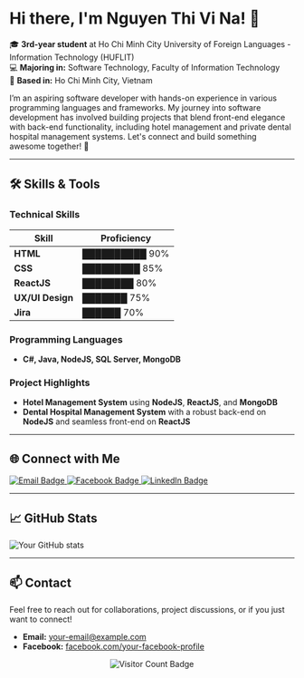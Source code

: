 
# Hi there, I'm Nguyen Thi Vi Na! 👋

🎓 **3rd-year student** at Ho Chi Minh City University of Foreign Languages - Information Technology (HUFLIT)  
💻 **Majoring in:** Software Technology, Faculty of Information Technology  
📍 **Based in:** Ho Chi Minh City, Vietnam  

I’m an aspiring software developer with hands-on experience in various programming languages and frameworks. My journey into software development has involved building projects that blend front-end elegance with back-end functionality, including hotel management and private dental hospital management systems. Let's connect and build something awesome together! 🚀

---

## 🛠 Skills & Tools

### Technical Skills

| Skill             | Proficiency         |
|-------------------|---------------------|
| **HTML**          | ██████████ 90%      |
| **CSS**           | █████████ 85%       |
| **ReactJS**       | ████████ 80%        |
| **UX/UI Design**  | ███████ 75%         |
| **Jira**          | ██████ 70%          |

### Programming Languages
- **C#, Java, NodeJS, SQL Server, MongoDB**

### Project Highlights
- **Hotel Management System** using **NodeJS**, **ReactJS**, and **MongoDB**
- **Dental Hospital Management System** with a robust back-end on **NodeJS** and seamless front-end on **ReactJS**

---

## 🌐 Connect with Me

<a href="mailto:your-email@example.com">
  <img src="https://img.shields.io/badge/Email-D14836?style=for-the-badge&logo=gmail&logoColor=white" alt="Email Badge"/>
</a>
<a href="https://facebook.com/your-facebook-profile">
  <img src="https://img.shields.io/badge/Facebook-1877F2?style=for-the-badge&logo=facebook&logoColor=white" alt="Facebook Badge"/>
</a>
<a href="https://linkedin.com/in/your-linkedin-profile">
  <img src="https://img.shields.io/badge/LinkedIn-0A66C2?style=for-the-badge&logo=linkedin&logoColor=white" alt="LinkedIn Badge"/>
</a>

---

## 📈 GitHub Stats

![Your GitHub stats](https://github-readme-stats.vercel.app/api?username=your-username&show_icons=true&theme=radical)

---

## 📫 Contact

Feel free to reach out for collaborations, project discussions, or if you just want to connect!

- **Email:** [your-email@example.com](mailto:your-email@example.com)
- **Facebook:** [facebook.com/your-facebook-profile](https://facebook.com/your-facebook-profile)

<div align="center">
  <img src="https://visitor-badge.glitch.me/badge?page_id=your-username.your-username" alt="Visitor Count Badge" />
</div>
